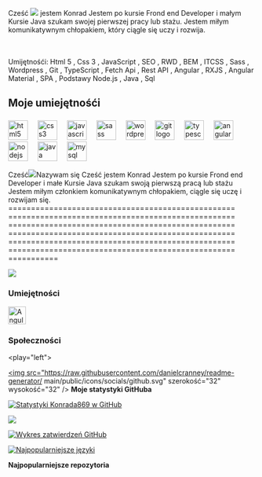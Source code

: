 
Cześć ![](https://user-images.githubusercontent.com/18350557/176309783-0785949b-9127-417c-8b55-ab5a4333674e.gif) jestem Konrad Jestem po kursie Frond end Developer i małym Kursie Java szukam swojej pierwszej pracy lub stażu. Jestem miłym komunikatywnym chłopakiem, który ciągle się uczy i rozwija.












                                       



 <br><br>Umijętnośći: Html 5 , Css 3 , JavaScript , SEO , RWD , BEM , ITCSS , Sass , Wordpress , Git , TypeScript , Fetch Api , Rest API , Angular , RXJS , Angular Material , SPA , Podstawy Node.js , Java , Sql</h4>

###

<p align="left"></p>

###

<h2 align="left"></h2>

###

<h2 align="left">Moje umiejętnośći</h2>

###

<div align="left">
  
  
  <img src="https://cdn.jsdelivr.net/gh/devicons/devicon/icons/html5/html5-original.svg" height="40" alt="html5 logo"  />
  <img width="12" />
  <img src="https://cdn.jsdelivr.net/gh/devicons/devicon/icons/css3/css3-original.svg" height="40" alt="css3 logo"  />
  <img width="12" />
  <img src="https://cdn.jsdelivr.net/gh/devicons/devicon/icons/javascript/javascript-original.svg" height="40" alt="javascript logo"  />
   <img width="12" />
  <img src="https://cdn.jsdelivr.net/gh/devicons/devicon/icons/sass/sass-original.svg" height="40" alt="sass logo"  />
  <img width="12" />
  <img src="https://cdn.jsdelivr.net/gh/devicons/devicon/icons/wordpress/wordpress-original.svg" height="40" alt="wordpress logo"  />
  <img width="12" />
  <img src="https://cdn.jsdelivr.net/gh/devicons/devicon/icons/git/git-original.svg" height="40" alt="git logo"  />
  <img width="12" />
  <img src="https://cdn.jsdelivr.net/gh/devicons/devicon/icons/typescript/typescript-original.svg" height="40" alt="typescript logo"  />
  <img width="12" />
   <img src="https://cdn.jsdelivr.net/gh/devicons/devicon/icons/angularjs/angularjs-original.svg" height="40" alt="angularjs logo"  />
  <img width="12" />
  <img src="https://cdn.jsdelivr.net/gh/devicons/devicon/icons/nodejs/nodejs-original.svg" height="40" alt="nodejs logo"  />
  <img width="12" />
  <img src="https://cdn.jsdelivr.net/gh/devicons/devicon/icons/java/java-original.svg" height="40" alt="java logo"  />
  <img width="12" />
  <img src="https://cdn.jsdelivr.net/gh/devicons/devicon/icons/mysql/mysql-original.svg" height="40" alt="mysql logo"  />
</div>


Cześć![](https://user-images.githubusercontent.com/18350557/176309783-0785949b-9127-417c-8b55-ab5a4333674e.gif)Nazywam się Cześć jestem Konrad Jestem po kursie Frond end Developer i małe Kursie Java szukam swoją pierwszą pracą lub stażu Jestem miłym członkiem komunikatywnym chłopakiem, ciągle się uczę i rozwijam się. ================================================== ================================================== ================================================== ================================================== ================================================== ================================================== ===========

<a href="https://www.github.com/Konrad869" target="_blank" rel="noreferrer"><img src="https://img.shields.io/github/followers/Konrad869?logo =github&style=for-the-badge&color=3382ed&labelColor=1e3a8a" /></a>
### Umiejętności

<p array="left">
<a href="https://angular.io/" target="_blank" rel="noreferrer"><img src="https://raw.githubusercontent.com/danielcranney/ readme-generator/main/public/icons/skills/angularjs-colored.svg" szerokość="36" height="36" alt="Angular" /></a>
</p>

### Społeczności

<play="left"> </p> <a href="https://www.github.com/Konrad869" target="_blank" rel="noreferrer"> <picture> <source media="(prefers-color-scheme: dark)" srcset="https ://raw.githubusercontent.com/danielcranney/readme-generator/main/public/icons/socials/github-dark.svg" /> <source media="(prefers-color-scheme: light)" srcset="https ://raw.githubusercontent.com/danielcranney/readme-generator/main/public/icons/socials/github.svg" /> <img src="https://raw.githubusercontent.com/danielcranney/readme-generator/ main/public/icons/socials/github.svg" szerokość="32" wysokość="32" /> </picture> </a>
<b>Moje statystyki GitHuba</b>

<a href="http://www.github.com/Konrad869"><img src="https://github-readme-stats.vercel.app/api?username=Konrad869&show_icons=true&hide=&count_private=true&title_color=3382ed&text_color =0891b2&icon_color=3382ed&bg_color=1e3a8a&hide_border=true&show_icons=true" alt="Statystyki Konrada869 w GitHub" /></a>

<a href="http://www.github.com/Konrad869"><img src="https://github-readme-streak-stats.herokuapp.com/?user=Konrad869&stroke=0891b2&background=1e3a8a&ring=3382ed&fire= 3382ed&currStreakNum=0891b2&currStreakLabel=3382ed&sideNums=0891b2&sideLabels=0891b2&dates=0891b2&hide_border=true" /></a>

<a href="http://www.github.com/Konrad869"><img src="https://github-readme-activity-graph.cycle.app/graph?username=Konrad869&bg_color=1e3a8a&color=0891b2&line=3382ed&point =0891b2&area_color=1e3a8a&area=true&hide_border=true&custom_title=GitHub%20Commits%20Graph" alt="Wykres zatwierdzeń GitHub" /></a>

<a href="https://github.com/Konrad869" Align="left"><img src="https://github-readme-stats.vercel.app/api/top-langs/?username=Konrad869&langs_count =10&title_color=3382ed&text_color=0891b2&icon_color=3382ed&bg_color=1e3a8a&hide_border=true&locale=en&custom_title=Top%20%Języki" alt="Najpopularniejsze języki" /></a>

<b>Najpopularniejsze repozytoria</b>

<div szerokość="100%"lay="center"> </div><br /><br /><br /><br /><br /><br /><br />



